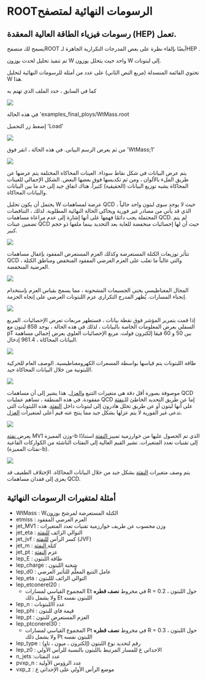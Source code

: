 # ROOTالرسومات النهائية لمتصفح

## رسومات فيزياء الطاقة العالية المعقدة \(HEP\) تعمل. <a id="complex-high-energy-physics-hep-plots-in-action"></a>

يسمح لك متصفحROOT أيضًا بإلقاء نظرة على بعض المدرجات التكرارية الجاهزة لـHEP .

تم تنفيذ تحليل لحدث [بوزون](https://alhassan-amel.gitbook.io/workspace/get-started-hep/untitled/glossary#boson) W واحد حيث يتحلل [بوزون](https://alhassan-amel.gitbook.io/workspace/get-started-hep/untitled/glossary#boson) W إلى لبتونات.

تحتوي القائمة المنسدلة \(مربع النص الثاني\) على عدد من أمثلة للرسومات النهائية لتحليل W هذا.

كما في السابق ، حدد الملف الذي تهتم به

![](../../.gitbook/assets/rootfiles.png)

في هذه الحالة 'examples\_final\_ploys/WtMass.root

إضغط زر التحميل 'Load' 

![](../../.gitbook/assets/loadfile.png)

من ثم يعرض الرسم البياني. في هذه الحالة ، انقر فوق 'WtMass;1'

![](../../.gitbook/assets/wtmassplot.png)

يتم عرض البيانات في شكل نقاط سوداء. العينات المحاكاة المختلفة يتم عرضها عن طريق الملء بالألوان ، ومن ثم تكديسها فوق بعضها البعض. الشكل الإجمالي للعينات المحاكاة يشبه توزيع البيانات \(الحقيقية\) كثيراً. هناك اتفاق جيد إلى حد ما بين البيانات والبيانات المحاكاة. 

يحتمل أن يكون تحليل W عرضة لمساهمات QCD حيث لا يوجد سوى لبتون واحد حالياً ، الذي قد يأتي من مصادر غير فورية ويحاكي الحالة النهائية المطلوبة. لذلك ، التناقضات المحتملة يجب دائمًا فهمها على أنها إشارة إلى عدم مراعاة مساهمات QCD. لم يتم تضمين عينات QCD حيث أن لها إحصائيات منخفضة للغاية بعد التحديد بينما ملفها ذو حجم كبير.

![](../../.gitbook/assets/wmet.png)

تتأثر توزيعات الكتلة المستعرضة وكذلك العزم المستعرض المفقود بإغفال مساهمات QCD ، والتي غالباً ما تغلب على العزم العرضي المفقود المنخفض ومناطق الكتلة العرضية المنخفضة.

![](../../.gitbook/assets/leptonpt.png)

المجال المغناطيسي يحني الجسيمات المشحونة ، مما يسمح بقياس العزم بإستخدام إنحناء المسارات. يُظهر المدرج التكراري عزم اللبتونات العرضي على إتجاه الحزمة.

![](../../.gitbook/assets/mutlipledatainfo.png)

إذا قمت بتمرير المؤشر فوق نقطة بيانات ، فستظهر مربعات تعرض الإحصائيات. المربع السفلي يعرض المعلومات الخاصة بالبيانات ، لذلك في هذه الحالة ، يوجد 858 لبتون مع pT بين 50 و 60 قيقا إلكترون فولت. مربع الإحصائيات العلوي يعرض إجمالي مساهمة البيانات المحاكاة ، 961.4 إدخال.

![](../../.gitbook/assets/leptonenergy.png)

طاقة اللبتونات يتم قياسها بواسطة المسعرات الكهرومغناطيسية. الوصف العام للحركية اللبتونية من خلال البيانات المحاكاة جيد.

![](../../.gitbook/assets/tracking.png)

موصوفة بصورة أقل دقة هي متغيرات التتبع و[العزل](https://alhassan-amel.gitbook.io/workspace/get-started-hep/untitled/glossary#isolation). هذا يشير إلى أن مساهمات QCD مفقودة. في هذه المنطقة ، تساهم عمليات QCD إما عن طريق التحديد الخاطئ للـ[نفثة](https://alhassan-amel.gitbook.io/workspace/get-started-hep/untitled/glossary#jet) على أنها لبتون أو عن طريق تحلل هادرون إلى لبتونات داخل [النفثة](https://alhassan-amel.gitbook.io/workspace/get-started-hep/untitled/glossary#jet). هذه اللبتونات التى تدعى غير الفورية لا يتم عزلها بشكل جيد مما ينتج عنه قيم أعلى لمتغيرات [العزل](https://alhassan-amel.gitbook.io/workspace/get-started-hep/untitled/glossary#isolation).

![](../../.gitbook/assets/jetmv1.png)

يعرض[ نفثة](https://alhassan-amel.gitbook.io/workspace/get-started-hep/untitled/glossary#jet) MV1 وزن المميزة-b الذي تم الحصول عليها من خوارزمية تمييز[ النفثة](https://alhassan-amel.gitbook.io/workspace/get-started-hep/untitled/glossary#jet) استنادًا إلى تقنيات تعدد المتغيرات. تشير القيم العالية إلى النفثات الناشئة من الكواركات القاعية \(نفثات المميزة-b\).

![](../../.gitbook/assets/jetkinematics.png)

يتم وصف متغيرات [النفثة](https://alhassan-amel.gitbook.io/workspace/get-started-hep/untitled/glossary#jet) بشكل جيد من خلال البيانات المحاكاة. الإختلاف الطفيف قد يعزى إلى فقدان مساهمات QCD.

## أمثلة لمتفيرات الرسومات النهائية <a id="example-final-plots-available"></a>

* WtMass : Wالكتلة المستعرضة لمرشح [بوزون](https://alhassan-amel.gitbook.io/workspace/get-started-hep/untitled/glossary#boson) 
* etmiss : العزم العرضي المفقود
* jet\_MV1 : وزن محسوب عن طريف خوارزمية تقنيات تعدد المتغيرات
* jet\_eta : التوالي الزائف [للنفثة](https://alhassan-amel.gitbook.io/workspace/get-started-hep/untitled/glossary#jet)
* jet\_jvf : كسر الرأس [للنفثة](https://alhassan-amel.gitbook.io/workspace/get-started-hep/untitled/glossary#jet) \(JVF\)
* jet\_m :  كتلة[ النفثة](https://alhassan-amel.gitbook.io/workspace/get-started-hep/untitled/glossary#jet)
* jet\_pt : عزم [النفثة](https://alhassan-amel.gitbook.io/workspace/get-started-hep/untitled/glossary#jet)
* lep\_E : طاقة اللبتون
* lep\_charge : شحنة اللبتون
* lep\_d0 : عامل التتبع المعلَّم للتأثير العرضي
* lep\_eta : التوالي الزائف لللبتون
* lep\_etconerel20 :  
  * المجموع القياسي لمسارات Et في مخروط **نصف قطره** R = 0.2 حول اللبتون ، ولا يشمل ذلك Et اللبتون نفسه
* lep\_n : عدد االلبتونات
* lep\_phi : قيمة فاي للبتون
* lep\_pt : العزم المستعرض للبتون
* lep\_ptconerel30 : 
  * المجموع القياسي لمسارات Pt في مخروط **نصف قطره** R = 0.3 حول اللبتون ، ولا يشمل ذلك Pt اللبتون نفسه
* lep\_type : رقم لتحديد نوع اللبتون \(إلكترون ، ميون ، تاو\)
* lep\_z0 : الاحداثي ع للمسار المرتبط باللبتون بالنسبة للرأس الأولي
* n\_jets :عدد النفثات
* pvxp\_n : عدد الرؤوس الأولية
* vxp\_z : موضع الرأس الأولي على الإحداثي ع

